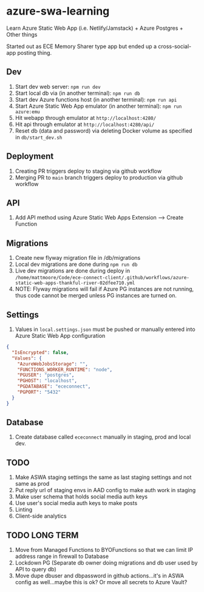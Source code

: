 # azure-swa-learning

Learn Azure Static Web App (i.e. Netlify/Jamstack) + Azure Postgres + Other things

Started out as ECE Memory Sharer type app but ended up a cross-social-app posting thing.

## Dev

1. Start dev web server: `npm run dev`
1. Start local db via (in another terminal): `npm run db`
1. Start dev Azure functions host (in another terminal): `npm run api`
1. Start Azure Static Web App emulator (in another terminal): `npm run azure:emu`
1. Hit webapp through emulator at `http://localhost:4280/`
1. Hit api through emulator at `http://localhost:4280/api/`
1. Reset db (data and password) via deleting Docker volume as specified in `db/start_dev.sh`

## Deployment

1. Creating PR triggers deploy to staging via github workflow
1. Merging PR to `main` branch triggers deploy to production via github workflow

## API

1. Add API method using Azure Static Web Apps Extension --> Create Function

## Migrations

1. Create new flyway migration file in /db/migrations
1. Local dev migrations are done during `npm run db`
1. Live dev migrations are done during deploy in `/home/mattmoore/Code/ece-connect-client/.github/workflows/azure-static-web-apps-thankful-river-02dfee710.yml`
1. NOTE: Flyway migrations will fail if Azure PG instances are not running, thus code cannot be merged unless PG instances are turned on.

## Settings

1. Values in `local.settings.json` must be pushed or manually entered into Azure Static Web App configuration

```json
{
  "IsEncrypted": false,
  "Values": {
    "AzureWebJobsStorage": "",
    "FUNCTIONS_WORKER_RUNTIME": "node",
    "PGUSER": "postgres",
    "PGHOST": "localhost",
    "PGDATABASE": "ececonnect",
    "PGPORT": "5432"
  }
}
```

## Database

1. Create database called `ececonnect` manually in staging, prod and local dev.

## TODO

1. Make ASWA staging settings the same as last staging settings and not same as prod
1. Put reply url of staging envs in AAD config to make auth work in staging
1. Make user schema that holds social media auth keys
1. Use user's social media auth keys to make posts
1. Linting
1. Client-side analytics

## TODO LONG TERM

1. Move from Managed Functions to BYOFunctions so that we can limit IP address range in firewall to Database
1. Lockdown PG (Separate db owner doing migrations and db user used by API to query db)
1. Move dupe dbuser and dbpassword in github actions...it's in ASWA config as well...maybe this is ok?  Or move all secrets to Azure Vault?
